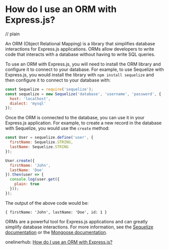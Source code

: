 # How do I use an ORM with Express.js?
// plain

An ORM (Object Relational Mapping) is a library that simplifies database interactions for Express.js applications. ORMs allow developers to write code that interacts with a database without having to write SQL queries.

To use an ORM with Express.js, you will need to install the ORM library and configure it to connect to your database. For example, to use Sequelize with Express.js, you would install the library with `npm install sequelize` and then configure it to connect to your database with:

```javascript
const Sequelize = require('sequelize');
const sequelize = new Sequelize('database', 'username', 'password', {
  host: 'localhost',
  dialect: 'mysql'
});
```

Once the ORM is connected to the database, you can use it in your Express.js application. For example, to create a new record in the database with Sequelize, you would use the `create` method:

```javascript
const User = sequelize.define('user', {
  firstName: Sequelize.STRING,
  lastName: Sequelize.STRING
});

User.create({
  firstName: 'John',
  lastName: 'Doe'
}).then(user => {
  console.log(user.get({
    plain: true
  }));
});
```

The output of the above code would be:
```
{ firstName: 'John', lastName: 'Doe', id: 1 }
```

ORMs are a powerful tool for Express.js applications and can greatly simplify database interactions. For more information, see the [Sequelize documentation](https://sequelize.org/v5/manual/getting-started.html) or the [Mongoose documentation](https://mongoosejs.com/docs/index.html).

onelinerhub: [How do I use an ORM with Express.js?](https://onelinerhub.com/expressjs/how-do-i-use-an-orm-with-express-js)